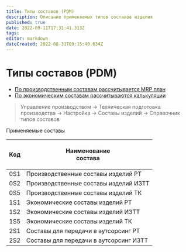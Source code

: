 ```yaml
---
title: Типы составов (PDM)
description: Описание применяемых типов составов изделия
published: true
date: 2022-09-11T17:31:41.313Z
tags: 
editor: markdown
dateCreated: 2022-08-31T09:15:40.634Z
---
```


# Типы составов (PDM)

* [По производственным составам рассчитывается MRP план](../sostavy-izdelii/proizvodstvennye-sostavy-pdm.md)
* [По экономическим составам рассчитываются калькуляции](../sostavy-izdelii/ekonomicheskie-sostavy-pdm.md)

>Управление производством → Техническая подготовка производства → Настройка → Составы изделий → Справочник типов составов

Применяемые составы

| Код | <p>Наименование<br> состава</p>        |
| --- | -------------------------------------- |
| 0S1 | Производственные составы изделий РТ    |
| 0S2 | Производственные составы изделий ИЗТТ  |
| 0S5 | Производственные составы изделий ТК    |
| 1S1 | Экономические составы изделий РТ       |
| 1S2 | Экономические составы изделий ИЗТТ     |
| 1S5 | Экономические составы изделий ТК       |
| 2S1 | Составы для передачи в аутсорсинг  РТ  |
| 2S2 | Составы для передачи в аутсорсинг ИЗТТ |
